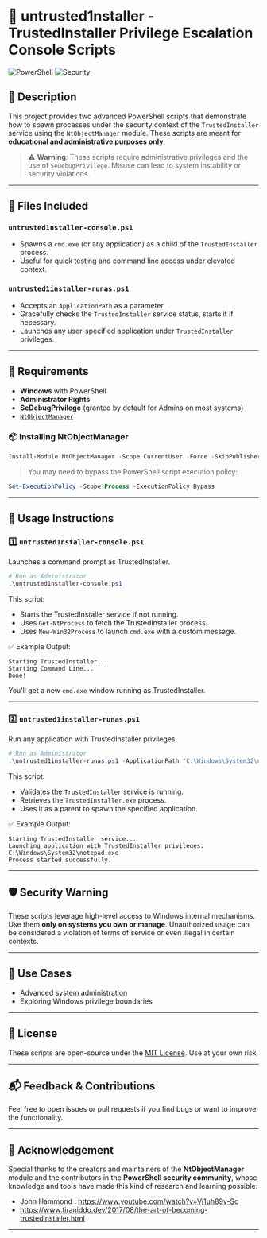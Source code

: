 # 🔐 untrusted1nstaller - TrustedInstaller Privilege Escalation Console Scripts

![PowerShell](https://img.shields.io/badge/PowerShell-Scripts-blue) ![Security](https://img.shields.io/badge/Privilege%20Escalation-Advanced-red)

## 📌 Description
This project provides two advanced PowerShell scripts that demonstrate how to spawn processes under the security context of the `TrustedInstaller` service using the `NtObjectManager` module. These scripts are meant for **educational and administrative purposes only**.

> ⚠️ **Warning**: These scripts require administrative privileges and the use of `SeDebugPrivilege`. Misuse can lead to system instability or security violations.

---

## 🧰 Files Included

### `untrusted1nstaller-console.ps1`
- Spawns a `cmd.exe` (or any application) as a child of the `TrustedInstaller` process.
- Useful for quick testing and command line access under elevated context.

### `untrusted1installer-runas.ps1`
- Accepts an `ApplicationPath` as a parameter.
- Gracefully checks the `TrustedInstaller` service status, starts it if necessary.
- Launches any user-specified application under `TrustedInstaller` privileges.

---

## 🔧 Requirements
- **Windows** with PowerShell
- **Administrator Rights**
- **SeDebugPrivilege** (granted by default for Admins on most systems)
- [`NtObjectManager`](https://www.powershellgallery.com/packages/NtObjectManager)

### 📦 Installing NtObjectManager
```powershell
Install-Module NtObjectManager -Scope CurrentUser -Force -SkipPublisherCheck
```

> You may need to bypass the PowerShell script execution policy:
```powershell
Set-ExecutionPolicy -Scope Process -ExecutionPolicy Bypass
```

---

## 🚀 Usage Instructions

### 1️⃣ `untrusted1nstaller-console.ps1`
Launches a command prompt as TrustedInstaller.

```powershell
# Run as Administrator
.\untrusted1nstaller-console.ps1
```

This script:
- Starts the TrustedInstaller service if not running.
- Uses `Get-NtProcess` to fetch the TrustedInstaller process.
- Uses `New-Win32Process` to launch `cmd.exe` with a custom message.

✅ Example Output:
```plaintext
Starting TrustedInstaller...
Starting Command Line...
Done!
```

You’ll get a new `cmd.exe` window running as TrustedInstaller.

---

### 2️⃣ `untrusted1installer-runas.ps1`
Run any application with TrustedInstaller privileges.

```powershell
# Run as Administrator
.\untrusted1installer-runas.ps1 -ApplicationPath "C:\Windows\System32\notepad.exe"
```

This script:
- Validates the `TrustedInstaller` service is running.
- Retrieves the `TrustedInstaller.exe` process.
- Uses it as a parent to spawn the specified application.

✅ Example Output:
```plaintext
Starting TrustedInstaller service...
Launching application with TrustedInstaller privileges: C:\Windows\System32\notepad.exe
Process started successfully.
```

---

## 🛡️ Security Warning
These scripts leverage high-level access to Windows internal mechanisms. Use them **only on systems you own or manage**. Unauthorized usage can be considered a violation of terms of service or even illegal in certain contexts.

---

## 🧪 Use Cases
- Advanced system administration
- Exploring Windows privilege boundaries

---

## 📄 License
These scripts are open-source under the [MIT License](LICENSE). Use at your own risk.

---

## 📬 Feedback & Contributions
Feel free to open issues or pull requests if you find bugs or want to improve the functionality.

---

## 🙏 Acknowledgement
Special thanks to the creators and maintainers of the **NtObjectManager** module and the contributors in the **PowerShell security community**, whose knowledge and tools have made this kind of research and learning possible:

- John Hammond : https://www.youtube.com/watch?v=Vj1uh89v-Sc
- https://www.tiraniddo.dev/2017/08/the-art-of-becoming-trustedinstaller.html

---


